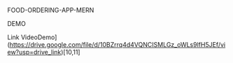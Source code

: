 FOOD-ORDERING-APP-MERN


DEMO

Link VideoDemo](https://drive.google.com/file/d/10BZrrq4d4VQNCISMLGz_oWLs9lfH5JEf/view?usp=drive_link)[10,11]
